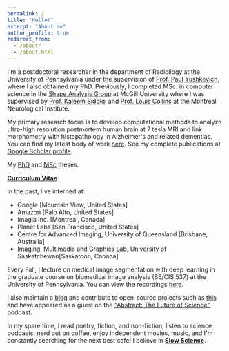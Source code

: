 ```yaml
---
permalink: /
title: "Hello!"
excerpt: "About me"
author_profile: true
redirect_from: 
  - /about/
  - /about.html
---
```

I'm a postdoctoral researcher in the department of Radiollogy at the University of Pennsylvania under the supervision of [Prof. Paul Yushkevich](https://www.med.upenn.edu/apps/faculty/index.php/g275/p2693923), where I also obtained my PhD. Previously, I completed MSc. in computer science in the [Shape Analysis Group](http://www.cim.mcgill.ca/~shape/) at McGill University where I was supervised by [Prof. Kaleem Siddiqi](http://www.cim.mcgill.ca/~siddiqi/) and [Prof. Louis Collins](http://nist.mni.mcgill.ca/) at the Montreal Neurological Institute.

My primary research focus is to develop computational methods to analyze ultra-high resolution postmortem human brain at 7 tesla MRI and link morphometry with histopathology in Alzheimer's and related dementias. You can find my latest body of work [here](https://pulkit-khandelwal.github.io/exvivo-brain-upenn/). See my complete publications at [Google Scholar profile](https://scholar.google.com/citations?hl=en&user=6BOwPcoAAAAJ&view_op=list_works&sortby=pubdate).

My [PhD](https://www.proquest.com/docview/3217902703?sourcetype=Dissertations%20&%20Theses) and [MSc](https://escholarship.mcgill.ca/concern/theses/4b29bb21t) theses.

[**Curriculum Vitae**](https://github.com/Pulkit-Khandelwal/pulkit-khandelwal.github.io/blob/master/Pulkit_Khandelwal_CV.pdf).

In the past, I've interned at:
* Google [Mountain View, United States]
* Amazon [Palo Alto, United States]
* Imagia Inc. [Montreal, Canada]
* Planet Labs [San Francisco, United States]
* Centre for Advanced Imaging, University of Queensland [Brisbane, Australia]
* Imaging, Multimedia and Graphics Lab, University of Saskatchewan[Saskatoon, Canada]

Every Fall, I lecture on medical image segmentation with deep learning in the graduate course on biomedical image analysis (BE/CIS 537) at the University of Pennsylvania. You can view the recordings [here](https://pulkit-khandelwal.github.io/medical-image-segmentation-deep-learning/).

I also maintain a [blog](https://pulkit-khandelwal.github.io/blog/) and contribute to open-source projects such as [this](https://github.com/Pulkit-Khandelwal/Reinforcement-Learning-Notebooks) and have appeared as a guest on the ["Abstract: The Future of Science"](https://anchor.fm/abstractcast) podcast.

In my spare time, I read poetry, fiction, and non-fiction, listen to science podcasts, nerd out on coffee, enjoy independent movies, music, and I'm constantly searching for the next best cafe!
I believe in [**Slow Science**](http://slow-science.org/).
